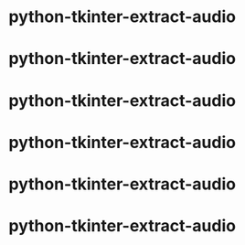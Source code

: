 # python-tkinter-extract-audio
# python-tkinter-extract-audio
# python-tkinter-extract-audio
# python-tkinter-extract-audio
# python-tkinter-extract-audio
# python-tkinter-extract-audio
